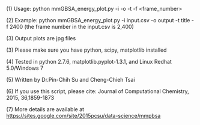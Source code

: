 (1) Usage: python mmGBSA_energy_plot.py -i <inputfile> -o <outputfile> -t <plot title> -f <frame_number>

(2) Example: python mmGBSA_energy_plot.py -i input.csv -o output -t title -f 2400 (the frame number in the input.csv is 2,400)

(3) Output plots are jpg files

(3) Please make sure you have python, scipy, matplotlib installed

(4) Tested in python 2.7.6, matplotlib.pyplot-1.3.1, and Linux Redhat 5.0/Windows 7

(5) Written by Dr.Pin-Chih Su and Cheng-Chieh Tsai

(6) If you use this script, please cite: Journal of Computational Chemistry, 2015, 36,1859-1873

(7) More details are available at https://sites.google.com/site/2015pcsu/data-science/mmpbsa
